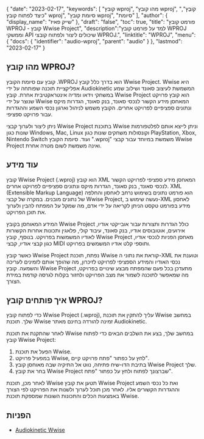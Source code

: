 {
"date": "2023-02-17",
  "keywords": [
"קובץ wproj",
"מהו קובץ wproj",
"קוֹבֶץ",
"כיצד לפתוח קובץ wproj",
"סיומת קובץ wproj",
"סיומת"
],
  "author": {
"display_name": "שייק פאיז"
},
"draft": "false",
"toc": true,
"title": "פורמט קובץ WPROJ - קובץ Wwise Project",
  "description":"למד על פורמט קובץ WPROJ וממשקי API שיכולים ליצור ולפתוח קובצי WPROJ.",
  "linktitle": "WPROJ",
  "menu": {
    "docs": {
      "identifier": "audio-wproj",
      "parent": "audio"
}
},
"lastmod": "2023-02-17"
}

## מהו קובץ WPROJ?

קובץ עם סיומת הקובץ .WPROJ הוא בדרך כלל קובץ Wwise Project. Wwise היא אפליקציית תוכנה שפותחה על ידי Audiokinetic המשמשת לעיצוב סאונד ושילוב שמע במשחקי וידאו ומדיה אינטראקטיבית אחרת. קובץ Wwise Project הוא קובץ פרויקט שנוצר על ידי Wwise המאחסן מידע הקשור לנכסי סאונד, בנק סאונד, הגדרות מיקס ונתונים ספציפיים לפרויקט אחרים. הקובץ משמש לניהול וארגון נכסי השמע וההגדרות עבור פרויקט ספציפי.

ניתן ליצור ולערוך קבצי Wwise Project בתוכנת Wwise וניתן לייצא אותם לפלטפורמות שונות כגון Windows, Mac, Linux וקונסולות משחקים שונות כגון PlayStation, Xbox, Nintendo Switch ועוד. סיומת הקובץ ".wproj" משמשת במיוחד עבור קבצי Wwise Project ואינה משמשת לשום מטרה אחרת.

## עוד מידע

קובץ Wwise Project (.wproj) הוא קובץ XML המאחסן מידע ספציפי לפרויקט הקשור לנכסי סאונד, בנק סאונד, הגדרות מיקס ונתונים ספציפיים לפרויקט אחרים. XML (Extensible Markup Language) הוא פורמט נתונים בשימוש נרחב לאחסון והחלפה של נתונים מובנים. במקרה של קבצי Wwise Project, נעשה שימוש ב-XML לאחסון מידע בפורמט טקסט הניתן לקריאה על ידי אדם, מה שמקל על המפתח להבין ולערוך את תוכן הפרויקט.

המידע המאוחסן בקובץ Wwise Project כולל הגדרות ותצורות עבור אובייקטי אודיו, אירועים, אוטובוסים אודיו, בנק סאונד, עיבוד קולי, פלאגין ותכונות אחרות הקשורות לאודיו המשמשות בפרויקט. בנוסף, קובץ Wwise Project מאחסן הפניות לנכסי אודיו, כגון קבצי אודיו, קבצי MIDI ותוספי קלט אודיו המשמשים בפרויקט.

כאשר קובץ Wwise Project נפתח, תוכנת Wwise קוראת את נתוני ה-XML וטוענת את נכסי האודיו והמידע הספציפי לפרויקט לזיכרון, מה שהופך אותם לזמינים לעריכה והשמעה. קובץ Wwise Project מתעדכן בכל פעם שהמפתח מבצע שינויים בפרויקט, מה שמאפשר לתוכנה לשמור את מצב הפרויקט ולחזור בקלות לגרסה קודמת במידת הצורך.

## איך פותחים קובץ WPROJ?

כדי לפתוח קובץ Wwise Project (.wproj), עליך להתקין את תוכנת Wwise במחשב שלך. תוכנת Wwise זמינה להורדה בחינם מאתר Audiokinetic.

לאחר שהתקנת את תוכנת Wwise במחשב שלך, בצע את השלבים הבאים כדי לפתוח קובץ Wwise Project:

1. הפעל את תוכנת Wwise.
2. במפעיל פרויקט Wwise, לחץ על כפתור "פתח פרויקט קיים".
3. בתיבת הדו-שיח פתיחה, נווט אל התיקיה שבה מאוחסן קובץ Wwise Project שלך.
4. בחר את קובץ Wwise Project שברצונך לפתוח ולחץ על כפתור "פתח".

לאחר מכן, תוכנת Wwise תטען את קובץ Wwise Project ואת כל נכסי השמע וההגדרות הקשורים אליו. לאחר מכן תוכל לערוך ולשנות את הפרויקט לפי הצורך באמצעות הכלים והתכונות השונות שמספקת תוכנת Wwise.

## הפניות
* [Audiokinetic Wwise](https://en.wikipedia.org/wiki/Audiokinetic_Wwise)

